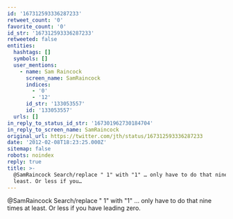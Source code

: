 ```yaml
---
id: '167312593336287233'
retweet_count: '0'
favorite_count: '0'
id_str: '167312593336287233'
retweeted: false
entities:
  hashtags: []
  symbols: []
  user_mentions:
    - name: Sam Raincock
      screen_name: SamRaincock
      indices:
        - '0'
        - '12'
      id_str: '133053557'
      id: '133053557'
  urls: []
in_reply_to_status_id_str: '167301962730184704'
in_reply_to_screen_name: SamRaincock
original_url: https://twitter.com/jth/status/167312593336287233
date: '2012-02-08T18:23:25.000Z'
sitemap: false
robots: noindex
reply: true
title: >-
  @SamRaincock Search/replace " 1" with "1" … only have to do that nine times at
  least. Or less if you…
---
```


@SamRaincock Search/replace " 1" with "1" … only have to do that nine times at least. Or less if you have leading zero.